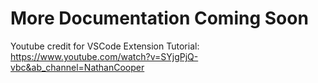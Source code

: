 # More Documentation Coming Soon
Youtube credit for VSCode Extension Tutorial: https://www.youtube.com/watch?v=SYjgPjQ-vbc&ab_channel=NathanCooper
